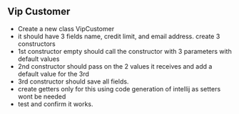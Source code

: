 ## Vip Customer
- Create a new class VipCustomer
- it should have 3 fields name, credit limit, and email address.
 create 3 constructors
- 1st constructor empty should call the constructor with 3 parameters with default values
- 2nd constructor should pass on the 2 values it receives and add a default value for the 3rd
- 3rd constructor should save all fields.
- create getters only for this using code generation of intellij as setters wont be needed
- test and confirm it works.